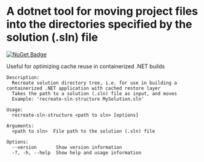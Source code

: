 # A dotnet tool for moving project files into the directories specified by the solution (.sln) file

[![NuGet Badge](https://buildstats.info/nuget/RecreateSolutionStructure)](https://www.nuget.org/packages/RecreateSolutionStructure/)

Useful for optimizing cache reuse in containerized .NET builds

```
Description:
  Recreate solution directory tree, i.e. for use in building a containerized .NET application with cached restore layer
  Takes the path to a solution (.sln) file as input, and moves
  Example: 'recreate-sln-structure MySolution.sln'

Usage:
  recreate-sln-structure <path to sln> [options]

Arguments:
  <path to sln>  File path to the solution (.sln) file

Options:
  --version       Show version information
  -?, -h, --help  Show help and usage information
```

